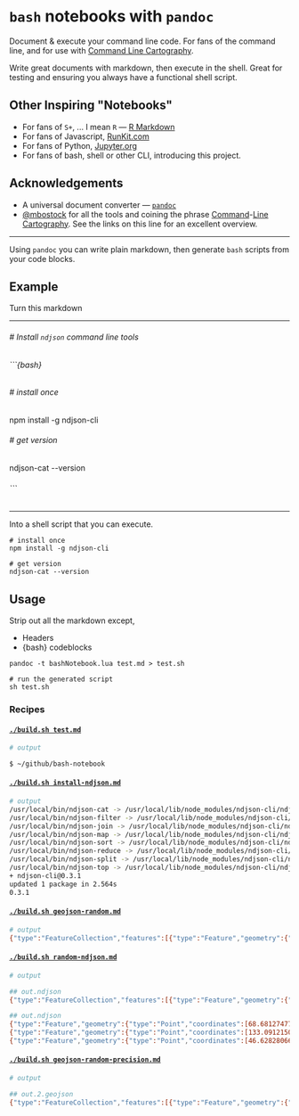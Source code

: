 # `bash` notebooks with `pandoc`

Document & execute your command line code.  For fans of the command line, and for use with [Command Line Cartography](#acknowledgements).

Write great documents with markdown, then execute in the shell.  Great for testing and ensuring you always have a functional shell script.

## Other Inspiring "Notebooks"

* For fans of `S+`, ... I mean `R` — [R Markdown](http://rmarkdown.rstudio.com)
* For fans of Javascript, [RunKit.com](https://runkit.com/roblabs/bezier-spline-from-geojson-linestring)
* For fans of Python, [Jupyter.org](https://try.jupyter.org)
* For fans of bash, shell or other CLI, introducing this project.

## Acknowledgements

* A universal document converter — [`pandoc`](http://pandoc.org/try/)
* [@mbostock](https://twitter.com/mbostock) for all the tools and coining the phrase [Command](https://medium.com/@mbostock/command-line-cartography-part-1-897aa8f8ca2c)-[Line](https://medium.com/@mbostock/command-line-cartography-part-2-c3a82c5c0f3) [Cartography](https://medium.com/@mbostock/command-line-cartography-part-3-1158e4c55a1e).  See the links on this line for an excellent overview.

---

Using `pandoc` you can write plain markdown, then generate `bash` scripts from your code blocks.

## Example

Turn this markdown

-----

###### # Install `ndjson` command line tools

###### ```{bash}
###### # install once
npm install -g ndjson-cli

###### # get version
ndjson-cat --version
###### ```
---

Into a shell script that you can execute.

```{bash}
# install once
npm install -g ndjson-cli

# get version
ndjson-cat --version
```

## Usage

Strip out all the markdown except,
* Headers
* {bash} codeblocks

```
pandoc -t bashNotebook.lua test.md > test.sh

# run the generated script
sh test.sh
```

### Recipes

#### [`./build.sh test.md`](test.md)

``` bash
# output

$ ~/github/bash-notebook
```

#### [`./build.sh install-ndjson.md`](install-ndjson.md)

``` bash
# output
/usr/local/bin/ndjson-cat -> /usr/local/lib/node_modules/ndjson-cli/ndjson-cat
/usr/local/bin/ndjson-filter -> /usr/local/lib/node_modules/ndjson-cli/ndjson-filter
/usr/local/bin/ndjson-join -> /usr/local/lib/node_modules/ndjson-cli/ndjson-join
/usr/local/bin/ndjson-map -> /usr/local/lib/node_modules/ndjson-cli/ndjson-map
/usr/local/bin/ndjson-sort -> /usr/local/lib/node_modules/ndjson-cli/ndjson-sort
/usr/local/bin/ndjson-reduce -> /usr/local/lib/node_modules/ndjson-cli/ndjson-reduce
/usr/local/bin/ndjson-split -> /usr/local/lib/node_modules/ndjson-cli/ndjson-split
/usr/local/bin/ndjson-top -> /usr/local/lib/node_modules/ndjson-cli/ndjson-top
+ ndjson-cli@0.3.1
updated 1 package in 2.564s
0.3.1
```

#### [`./build.sh geojson-random.md`](geojson-random.md)

``` bash
# output
{"type":"FeatureCollection","features":[{"type":"Feature","geometry":{"type":"Point","coordinates":[-36.90517449751496,21.325557273812592]},"properties":{}},{"type":"Feature","geometry":{"type":"Point","coordinates":[-140.50003789365292,-44.28771852515638]},"properties":{}}]}
```

#### [`./build.sh random-ndjson.md`](random-ndjson.md)

``` bash
# output

## out.ndjson
{"type":"FeatureCollection","features":[{"type":"Feature","geometry":{"type":"Point","coordinates":[68.68127477355301,66.4284011721611]},"properties":{}},{"type":"Feature","geometry":{"type":"Point","coordinates":[133.09121509082615,44.76928882766515]},"properties":{}},{"type":"Feature","geometry":{"type":"Point","coordinates":[46.628280663862824,-19.743516594171524]},"properties":{}}]}

## out.ndjson
{"type":"Feature","geometry":{"type":"Point","coordinates":[68.68127477355301,66.4284011721611]},"properties":{}}
{"type":"Feature","geometry":{"type":"Point","coordinates":[133.09121509082615,44.76928882766515]},"properties":{}}
{"type":"Feature","geometry":{"type":"Point","coordinates":[46.628280663862824,-19.743516594171524]},"properties":{}}
```

#### [`./build.sh geojson-random-precision.md`](geojson-random-precision.md)

``` bash
# output

## out.2.geojson
{"type":"FeatureCollection","features":[{"type":"Feature","geometry":{"type":"Point","coordinates":[68.68,66.43]},"properties":{}},{"type":"Feature","geometry":{"type":"Point","coordinates":[133.09,44.77]},"properties":{}},{"type":"Feature","geometry":{"type":"Point","coordinates":[46.63,-19.74]},"properties":{}}]}
```
